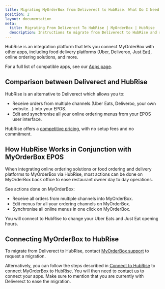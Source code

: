 ```yaml
---
title: Migrating MyOrderBox from Deliverect to HubRise. What Do I Need to Know?
position: 2
layout: documentation
meta:
  title: Migrating From Deliverect To HubRise | MyOrderBox | HubRise
  description: Instructions to migrate from Deliverect to HubRise and receive orders in MyOrderBox.
---
```


HubRise is an integration platform that lets you connect MyOrderBox with other apps, including food delivery platforms (Uber, Deliveroo, Just Eat), online ordering solutions, and more.

For a full list of compatible apps, see our [Apps page](/apps).

## Comparison between Deliverect and HubRise

HubRise is an alternative to Deliverect which allows you to:

- Receive orders from multiple channels (Uber Eats, Deliveroo, your own website...) into your EPOS.
- Edit and synchronise all your online ordering menus from your EPOS user interface.

HubRise offers a [competitive pricing](/pricing), with no setup fees and no commitment.

## How HubRise Works in Conjunction with MyOrderBox EPOS

When integrating online ordering solutions or food ordering and delivery platforms to MyOrderBox via HubRise, most actions can be done on MyOrderBox back office to ease restaurant owner day to day operations.

See actions done on MyOrderBox:

- Receive all orders from multiple channels into MyOrderBox.
- Edit menus for all your ordering channels on MyOrderBox.
- Synchronise all online menus in one click on MyOrderBox.

You will connect to HubRise to change your Uber Eats and Just Eat opening hours.

## Connecting MyOrderBox to HubRise

To migrate from Deliverect to HubRise, contact [MyOrderBox support](mailto:support@myorderboxhq.com) to request a migration.

Alternatively, you can follow the steps described in [Connect to HubRise](/apps/myorderbox/connect-hubrise) to connect MyOrderBox to HubRise. You will then need to [contact us](mailto:support@hubrise.com) to connect your apps. Make sure to mention that you are currently with Deliverect to ease the migration.
